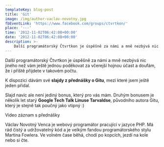 ```yaml
---
templateKey: blog-post
title: 'Git'
image: /img/author-vaclav-novotny.jpg
fbEventLink: 'https://www.facebook.com/groups/ctvrtkon/'
place: '---'
time: '2012-11-02T06:42:08+00:00'
date: '2012-11-02T06:42:08+00:00'
description: >-
    Další programátorský Čtvrtkon je úspěšně za námi a mně nezbývá nic jiného než vám ještě jednou poděkovat za včerejší hojnou účast a doufám, že i příště přijdete v takovém...
---
```

Další programátorský Čtvrtkon je úspěšně za námi a mně nezbývá nic jiného než vám ještě jednou poděkovat za včerejší hojnou účast a doufám, že i příště přijdete v takovém počtu.

K dispozici dávám své **slajdy z přednášky o Gitu**, mezi které jsem ještě jeden přidal.

Slajd navíc ale není jediný bonus, který pro vás mám. Druhým bonusem je několik let starý **Google Tech Talk Linuse Tarvaldse**, původního autora Gitu, který je stejně tak poučný jako vtipný :)

Video záznam s přednášky

Václav Novotný Venca je webový programátor pracující v jazyce PHP. Má rád čistý a udržovatelný kód a je velkým fandou programátorského stylu Martina Fowlera. Ve volném čase běhá, chodí po kopcích, jezdí na kole nebo si čte.